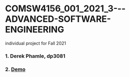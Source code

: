 # COMSW4156_001_2021_3---ADVANCED-SOFTWARE-ENGINEERING
individual project for Fall 2021

### 1. Derek Phamle, dp3081
### 2. [Demo](https://youtu.be/tNzJzB9fcvY)
